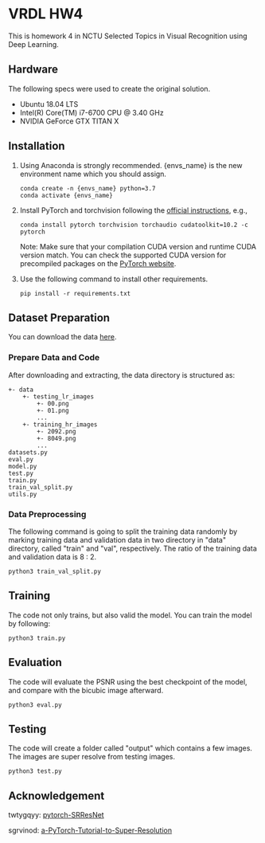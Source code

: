# VRDL HW4

This is homework 4 in NCTU Selected Topics in Visual Recognition using Deep Learning.

## Hardware

The following specs were used to create the original solution.

- Ubuntu 18.04 LTS
- Intel(R) Core(TM) i7-6700 CPU @ 3.40 GHz
- NVIDIA GeForce GTX TITAN X

## Installation

1. Using Anaconda is strongly recommended. {envs_name} is the new environment name which you should assign.
    ```shell
    conda create -n {envs_name} python=3.7
    conda activate {envs_name}
    ```
2. Install PyTorch and torchvision following the [official instructions](https://pytorch.org/), e.g.,
    ```shell
    conda install pytorch torchvision torchaudio cudatoolkit=10.2 -c pytorch
    ```
   Note: Make sure that your compilation CUDA version and runtime CUDA version match. You can check the supported CUDA
   version for precompiled packages on the [PyTorch website](https://pytorch.org/).

3. Use the following command to install other requirements.
    ```shell
    pip install -r requirements.txt
    ```

## Dataset Preparation

You can download the data [here](https://drive.google.com/drive/u/0/folders/1H-sIY7zj42Fex1ZjxxSC3PV1pK4Mij6x).

### Prepare Data and Code

After downloading and extracting, the data directory is structured as:

```text
+- data
    +- testing_lr_images
        +- 00.png
        +- 01.png
        ...
    +- training_hr_images
        +- 2092.png
        +- 8049.png
        ...
datasets.py
eval.py
model.py
test.py
train.py
train_val_split.py
utils.py
```

### Data Preprocessing

The following command is going to split the training data randomly by marking training data and validation data in two
directory in "data" directory, called "train" and "val", respectively. The ratio of the training data and validation
data is 8 : 2.

```shell
python3 train_val_split.py
```

## Training

The code not only trains, but also valid the model. You can train the model by following:

```shell
python3 train.py
```

## Evaluation

The code will evaluate the PSNR using the best checkpoint of the model, and compare with the bicubic image afterward.

```shell
python3 eval.py
```

## Testing

The code will create a folder called "output" which contains a few images. The images are super resolve from testing
images.

```shell
python3 test.py
```

## Acknowledgement

twtygqyy: [pytorch-SRResNet](https://github.com/twtygqyy/pytorch-SRResNet)

sgrvinod: [a-PyTorch-Tutorial-to-Super-Resolution](https://github.com/sgrvinod/a-PyTorch-Tutorial-to-Super-Resolution)


